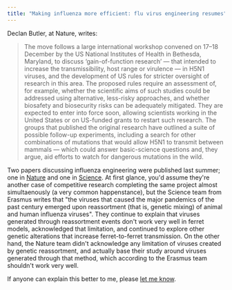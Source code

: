 ```yaml
---
title: "Making influenza more efficient: flu virus engineering resumes"
---
```


Declan Butler, at Nature, writes:

> The move follows a large international workshop convened on 17–18  December by the US National Institutes of Health in Bethesda, Maryland,  to discuss ‘gain-of-function research’ — that intended to increase the  transmissibility, host range or virulence — in H5N1 viruses, and the  development of US rules for stricter oversight of research in this area.  The proposed rules require an assessment of, for example, whether the  scientific aims of such studies could be addressed using alternative,  less-risky approaches, and whether biosafety and biosecurity risks can  be adequately mitigated. They are expected to enter into force soon,  allowing scientists working in the United States or on US-funded grants  to restart such research.
                          The groups that published the original research have  outlined a suite of possible follow-up experiments, including a search  for other combinations of mutations that would allow H5N1 to transmit  between mammals — which could answer basic-science questions and, they  argue, aid efforts to watch for dangerous mutations in the wild. 

Two papers discussing influenza engineering were published last summer; one in [Nature](http://www.nature.com/nature/journal/v486/n7403/full/nature10831.html) and one in [Science](http://www.sciencemag.org/content/336/6088/1534.long). At first glance, you'd assume they're another case of competitive research completing the same project almost simultaenously (a very common happenstance), but the Science team from Erasmus writes that "the viruses that caused the major pandemics of the past century emerged upon reassortment (that is, genetic mixing) of animal                      and human influenza viruses". They continue to explain that viruses generated through reassortment events don't work very well in ferret models, acknowledged that limitation, and continued to explore other genetic alterations that increase ferret-to-ferret transmission. On the other hand, the Nature team didn't acknowledge any limitation of viruses created by genetic reassortment, and actually base their study around viruses generated through that method, which according to the Erasmus team shouldn't work very well.

If anyone can explain this better to me, please [let me know](mailto:comments@checkmatescientist.net). 


